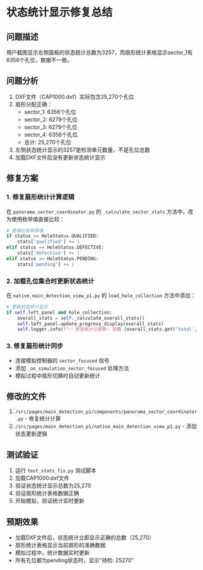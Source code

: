 # 状态统计显示修复总结

## 问题描述
用户截图显示左侧面板的状态统计总数为3257，而扇形统计表格显示sector_1有6356个孔位，数据不一致。

## 问题分析
1. DXF文件（CAP1000.dxf）实际包含25,270个孔位
2. 扇形分配正确：
   - sector_1: 6356个孔位
   - sector_2: 6279个孔位
   - sector_3: 6279个孔位
   - sector_4: 6356个孔位
   - 总计: 25,270个孔位
3. 左侧状态统计显示的3257是检测单元数量，不是孔位总数
4. 加载DXF文件后没有更新状态统计显示

## 修复方案

### 1. 修复扇形统计计算逻辑
在 `panorama_sector_coordinator.py` 的 `_calculate_sector_stats` 方法中，改为使用枚举值直接比较：
```python
# 直接比较枚举值
if status == HoleStatus.QUALIFIED:
    stats['qualified'] += 1
elif status == HoleStatus.DEFECTIVE:
    stats['defective'] += 1
elif status == HoleStatus.PENDING:
    stats['pending'] += 1
```

### 2. 加载孔位集合时更新状态统计
在 `native_main_detection_view_p1.py` 的 `load_hole_collection` 方法中添加：
```python
# 更新状态统计显示
if self.left_panel and hole_collection:
    overall_stats = self._calculate_overall_stats()
    self.left_panel.update_progress_display(overall_stats)
    self.logger.info(f"✅ 状态统计已更新: 总数 {overall_stats.get('total', 0)}")
```

### 3. 修复扇形统计同步
- 连接模拟控制器的 `sector_focused` 信号
- 添加 `_on_simulation_sector_focused` 处理方法
- 模拟过程中扇形切换时自动更新统计

## 修改的文件
1. `/src/pages/main_detection_p1/components/panorama_sector_coordinator.py` - 修复统计计算
2. `/src/pages/main_detection_p1/native_main_detection_view_p1.py` - 添加状态更新逻辑

## 测试验证
1. 运行 `test_stats_fix.py` 测试脚本
2. 加载CAP1000.dxf文件
3. 验证状态统计显示总数为25,270
4. 验证扇形统计表格数据正确
5. 开始模拟，验证统计实时更新

## 预期效果
- 加载DXF文件后，状态统计立即显示正确的总数（25,270）
- 扇形统计表格显示当前扇形的准确数据
- 模拟过程中，统计数据实时更新
- 所有孔位都为pending状态时，显示"待检: 25270"